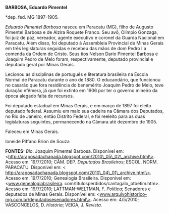 **BARBOSA, Eduardo Pimentel**

\*dep. fed. MG 1897-1905.

*Eduardo Pimentel Barbosa* nasceu em Paracatu (MG), filho de Augusto
Pimentel Barbosa e de Alzira Roquete Franco. Seu avô, Olímpio Gonzaga,
foi juiz de paz, vereador, agente executivo e coronel da Guarda Nacional
em Paracatu. Além disso, foi deputado à Assembleia Provincial de Minas
Gerais em três legislaturas seguidas e recebeu das mãos de dom Pedro I a
comenda da Ordem de Cristo. Seus tios Nelson Dario Pimentel Barbosa e
Joaquim Pedro de Melo foram, respectivamente, deputado provincial e
deputado geral por Minas Gerais.

Lecionou as disciplinas de português e literatura brasileira na Escola
Normal de Paracatu durante o ano de 1880. O educandário, que funcionou
no casarão que fora residência do benemérito Joaquim Pedro de Melo, teve
duração efêmera, já que foi extinto em 1906 por ter o governo mineiro da
época alegado falta de recursos.

Foi deputado estadual em Minas Gerais, e em março de 1897 foi eleito
deputado federal. Assumiu em maio sua cadeira na Câmara dos Deputados,
no Rio de Janeiro, então Distrito Federal, e foi reeleito para as duas
legislaturas seguintes, permanecendo na Câmara até dezembro de 1905.

Faleceu em Minas Gerais.

Ioneide Piffano Brion de Souza

**FONTES:** *Bio*. Joaquim Pimentel Barbosa. Disponível em:
\<http://araposadachapada.blogspot.com/2010\_05\_02\_archive.html\>.
Acesso em: 19/7/2010; CÂM. DEP. *Deputados Brasileiros*; ESCOL. NORM.
PARACATU. Disponível em: \<
http://araposadachapada.blogspot.com/2010\_04\_01\_archive.html\>.
Acesso em: 19/7/2010; Genealogia Brasileira. Disponível em:
\<www.genealogiabrasileira.
com/titulosperdidos/cantagalo\_ptbetim.htm\>. Acesso em: 19/7/2010;
LATTMAN-WELTMAN, F. *Política*; Senadores e deputados de Minas Gerais.
Disponível em:
\<www.arquivohistorico-mg.com.br/deputadosesenadores.html\>. Acesso em:
4/5/2010; VASCONCELOS, D. *História*; VEIGA, J. *Revista.*
